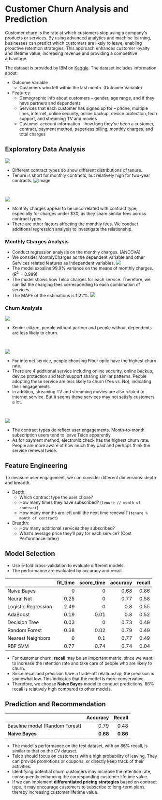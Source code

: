 # Customer Churn Analysis and Prediction

Customer churn is the rate at which customers stop using a company's products or services. By using advanced analytics and machine learning, businesses can predict which customers are likely to leave, enabling proactive retention strategies. This approach enhances customer loyalty and lifetime value, increasing revenue and providing a competitive advantage.

The dataset is provided by IBM on [Kaggle](https://www.kaggle.com/datasets/blastchar/telco-customer-churn). The dataset includes information about:

- Outcome Variable
    * Customers who left within the last month. (Outcome Variable)
- Features
    * Demographic info about customers – gender, age range, and if they have partners and dependents
    * Services that each customer has signed up for – phone, multiple lines, internet, online security, online backup, device protection, tech support, and streaming TV and movies
    * Customer account information – how long they’ve been a customer, contract, payment method, paperless billing, monthly charges, and total charges

## Exploratory Data Analysis

![](imgs/Histogram_of_Tenure.png)
- Different contract types do show different distributions of tenure.
- Tenure is short for monthly contracts, but relatively high for two-year contracts. ![image](https://github.com/user-attachments/assets/aa2c4b65-f23c-4f1e-8fc2-60fc1e849408)


&nbsp;

![](imgs/Histogram_of_MonthlyCharges.png)
- Monthly charges appear to be uncorrelated with contract type, especially for charges under $30, as they share similar fees across contract types. 
- There are other factors affecting the monthly fees. We conduct additional regression analysis to investigate the relationship.

### Monthly Charges Analysis
- Conduct regression analysis on the monthly charges. (ANCOVA)
- We consider MonthlyCharges as the dependent variable and other Services related features as independent variables.
![](imgs/ols.png)
- The model expalins 99.9% variance on the means of monthly charges. ($R^2=0.999$)
- The model shows how Telco charges for each service. Therefore, we can list the charging fees corresponding to each combination of services.
- The MAPE of the estimations is 1.22%.
![](imgs/price_df.png)

### Churn Analysis

![](imgs/demographics_churn.png)
- Senior citizen, people without partner and people without dependents are less likely to churn.

&nbsp;

![](imgs/internet_service_churn.png)
- For internet service, people choosing Fiber optic have the highest churn rate.
- There are 4 additional service including online security, online backup, device protection and tech support sharing similar patterns. People adopting these service are less likely to churn (Yes vs. No), indicating their engagements.
- In addition, streaming TV and streaming movies are also related to internet service. But it seems these services may not satisfy customers a lot.

&nbsp;

![](imgs/contract_payment_churn.png)
- The contract types do reflect user engagements. Month-to-month subscription users tend to leave Telco apparently.
- As for payment method, electronic check has the highest churn rate. People are more aware of how much they paid and perhaps think the service renewal twice.

## Feature Engineering

To measure user engagement, we can consider different dimensions: depth and breadth.
- Depth:
    * Which contract type the user chose?
    * How many times they have subscribed? (`tenure // month of contract`)
    * How many months are left until the next time renewal? (`tenure % month of contract`) 
- Breadth:
    * How many additional services they subscribed?
    * What's average price they'll pay for each service? (Cost Performance Index)

## Model Selection
- Use 5-fold cross-validation to evaluate different models.
- The performance are evaluated by accuracy and recall.

|                     |   fit_time |   score_time |   accuracy |   recall |
|:--------------------|-----------:|-------------:|-----------:|---------:|
| Naive Bayes         |       0    |         0    |       0.68 |     0.86 |
| Neural Net          |       0.25 |         0    |       0.77 |     0.58 |
| Logistic Regression |       2.49 |         0    |       0.8  |     0.55 |
| AdaBoost            |       0.19 |         0.01 |       0.8  |     0.52 |
| Decision Tree       |       0.03 |         0    |       0.73 |     0.49 |
| Random Forest       |       0.38 |         0.02 |       0.79 |     0.49 |
| Nearest Neighbors   |       0    |         0.1  |       0.77 |     0.49 |
| RBF SVM             |       0.77 |         0.74 |       0.74 |     0.04 |

- For customer churn, **recall** may be an important metric, since we want to increase the retention rate and take care of people who are likely to churn.
- Since recall and precision have a trade-off relationship, the precision is somewhat low. This indicates that the model is more conservative.
- Therefore, we choose **Naive Bayes** model to conduct predictions. 86% recall is relatively high compared to other models.

## Prediction and Recommendation

|                                  |      Accuracy  |       Recall   |
|:---------------------------------|---------------:|---------------:|
| Baseline model  (Random Forest)   |    0.79        |         0.48   |
| **Naive Bayes**                  |    **0.68**    |     **0.86**   |  


- The model's performance on the test dataset, with an 86% recall, is similar to that on the CV dataset.
- Telco should focus on customers with a high probability of leaving. They can provide promotions or coupons, or directly keep track of their activities.
- Identifying potential churn customers may increase the retention rate, consequently enhancing the corresponding customer lifetime value.
- If we can implement **differentiated pricing strategies** based on contract type, it may encourage customers to subscribe to long-term plans, thereby increasing customer lifetime value.
